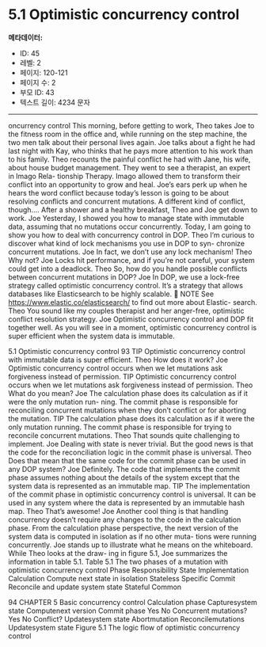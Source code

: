 # 5.1 Optimistic concurrency control

**메타데이터:**
- ID: 45
- 레벨: 2
- 페이지: 120-121
- 페이지 수: 2
- 부모 ID: 43
- 텍스트 길이: 4234 문자

---

oncurrency control
This morning, before getting to work, Theo takes Joe to the fitness room in the office and,
while running on the step machine, the two men talk about their personal lives again. Joe
talks about a fight he had last night with Kay, who thinks that he pays more attention to his
work than to his family. Theo recounts the painful conflict he had with Jane, his wife,
about house budget management. They went to see a therapist, an expert in Imago Rela-
tionship Therapy. Imago allowed them to transform their conflict into an opportunity to
grow and heal.
Joe’s ears perk up when he hears the word conflict because today’s lesson is going to be
about resolving conflicts and concurrent mutations. A different kind of conflict, though....
After a shower and a healthy breakfast, Theo and Joe get down to work.
Joe Yesterday, I showed you how to manage state with immutable data, assuming
that no mutations occur concurrently. Today, I am going to show you how to
deal with concurrency control in DOP.
Theo I’m curious to discover what kind of lock mechanisms you use in DOP to syn-
chronize concurrent mutations.
Joe In fact, we don’t use any lock mechanism!
Theo Why not?
Joe Locks hit performance, and if you’re not careful, your system could get into a
deadlock.
Theo So, how do you handle possible conflicts between concurrent mutations in
DOP?
Joe In DOP, we use a lock-free strategy called optimistic concurrency control. It’s a
strategy that allows databases like Elasticsearch to be highly scalable.
 NOTE See https://www.elastic.co/elasticsearch/ to find out more about Elastic-
search.
Theo You sound like my couples therapist and her anger-free, optimistic conflict
resolution strategy.
Joe Optimistic concurrency control and DOP fit together well. As you will see in a
moment, optimistic concurrency control is super efficient when the system
data is immutable.

5.1 Optimistic concurrency control 93
TIP Optimistic concurrency control with immutable data is super efficient.
Theo How does it work?
Joe Optimistic concurrency control occurs when we let mutations ask forgiveness
instead of permission.
TIP Optimistic concurrency control occurs when we let mutations ask forgiveness
instead of permission.
Theo What do you mean?
Joe The calculation phase does its calculation as if it were the only mutation run-
ning. The commit phase is responsible for reconciling concurrent mutations
when they don’t conflict or for aborting the mutation.
TIP The calculation phase does its calculation as if it were the only mutation running.
The commit phase is responsible for trying to reconcile concurrent mutations.
Theo That sounds quite challenging to implement.
Joe Dealing with state is never trivial. But the good news is that the code for the
reconciliation logic in the commit phase is universal.
Theo Does that mean that the same code for the commit phase can be used in any
DOP system?
Joe Definitely. The code that implements the commit phase assumes nothing
about the details of the system except that the system data is represented as an
immutable map.
TIP The implementation of the commit phase in optimistic concurrency control is
universal. It can be used in any system where the data is represented by an immutable
hash map.
Theo That’s awesome!
Joe Another cool thing is that handling concurrency doesn’t require any changes
to the code in the calculation phase. From the calculation phase perspective,
the next version of the system data is computed in isolation as if no other muta-
tions were running concurrently.
Joe stands up to illustrate what he means on the whiteboard. While Theo looks at the draw-
ing in figure 5.1, Joe summarizes the information in table 5.1.
Table 5.1 The two phases of a mutation with optimistic concurrency control
Phase Responsibility State Implementation
Calculation Compute next state in isolation Stateless Specific
Commit Reconcile and update system state Stateful Common

94 CHAPTER 5 Basic concurrency control
Calculation phase
Capturesystem state
Computenext version
Commit phase
Yes No
Concurrent mutations?
Yes No
Conflict?
Updatesystem state
Abortmutation Reconcilemutations
Updatesystem state
Figure 5.1 The logic flow
of optimistic concurrency
control